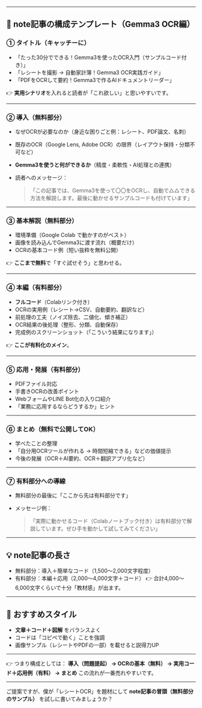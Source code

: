 
---

## 📑 note記事の構成テンプレート（Gemma3 OCR編）

### ① タイトル（キャッチーに）

* 「たった30分でできる！Gemma3を使ったOCR入門（サンプルコード付き）」
* 「レシートを撮影 → 自動家計簿！Gemma3 OCR実践ガイド」
* 「PDFをOCRして要約！Gemma3で作るAIドキュメントリーダー」

👉 **実用シナリオ**を入れると読者が「これ欲しい」と思いやすいです。

---

### ② 導入（無料部分）

* なぜOCRが必要なのか（身近な困りごと例：レシート、PDF論文、名刺）
* 既存のOCR（Google Lens, Adobe OCR）の限界（レイアウト保持・分類不可など）
* **Gemma3を使うと何ができるか**（精度・柔軟性・AI処理との連携）
* 読者へのメッセージ：

  > 「この記事では、Gemma3を使って〇〇をOCRし、自動で△△できる方法を解説します。最後に動かせるサンプルコードも付けています」

---

### ③ 基本解説（無料部分）

* 環境準備（Google Colab で動かすのがベスト）
* 画像を読み込んでGemma3に渡す流れ（概要だけ）
* OCRの基本コード例（短い抜粋を無料公開）

👉 **ここまで無料**で「すぐ試せそう」と思わせる。

---

### ④ 本編（有料部分）

* **フルコード**（Colabリンク付き）
* OCRの実用例（レシート→CSV、自動要約、翻訳など）
* 前処理の工夫（ノイズ除去、二値化、傾き補正）
* OCR結果の後処理（整形、分類、自動保存）
* 完成例のスクリーンショット（「こういう結果になります」）

👉 **ここが有料化のメイン**。

---

### ⑤ 応用・発展（有料部分）

* PDFファイル対応
* 手書きOCRの改善ポイント
* WebフォームやLINE Bot化の入り口紹介
* 「業務に応用するならどうするか」ヒント

---

### ⑥ まとめ（無料で公開してOK）

* 学べたことの整理
* 「自分用OCRツールが作れる → 時間短縮できる」などの価値提示
* 今後の発展（OCR＋AI要約、OCR＋翻訳アプリ化など）

---

### ⑦ 有料部分への導線

* 無料部分の最後に「ここから先は有料部分です」
* メッセージ例：

  > 「実際に動かせるコード（Colabノートブック付き）は有料部分で解説しています。ぜひ手を動かして試してみてください」

---

## 💡 note記事の長さ

* 無料部分：導入＋簡単なコード（1,500〜2,000文字程度）
* 有料部分：本編＋応用（2,000〜4,000文字＋コード）
  👉 合計4,000〜6,000文字くらいで十分「教材感」が出ます。

---

## 🎯 おすすめスタイル

* **文章＋コード＋図解** をバランスよく
* コードは「コピペで動く」ことを強調
* 画像サンプル（レシートやPDFの一部）を載せると説得力UP

---

👉 つまり構成としては：
**導入（問題提起） → OCRの基本（無料） → 実用コード＋応用例（有料） → まとめ**
この流れが一番売れやすいです。

---

ご提案ですが、僕が「レシートOCR」を題材にして **note記事の冒頭（無料部分のサンプル）** を試しに書いてみましょうか？

